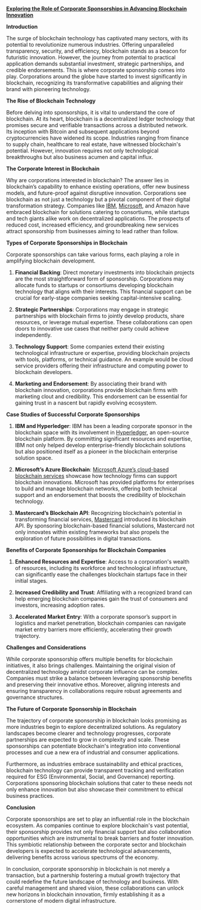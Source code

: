 [**Exploring the Role of Corporate Sponsorships in Advancing Blockchain Innovation**](https://www.example.com)

**Introduction**

The surge of blockchain technology has captivated many sectors, with its potential to revolutionize numerous industries. Offering unparalleled transparency, security, and efficiency, blockchain stands as a beacon for futuristic innovation. However, the journey from potential to practical application demands substantial investment, strategic partnerships, and credible endorsements. This is where corporate sponsorship comes into play. Corporations around the globe have started to invest significantly in blockchain, recognizing its transformative capabilities and aligning their brand with pioneering technology.

**The Rise of Blockchain Technology**

Before delving into sponsorships, it is vital to understand the core of blockchain. At its heart, blockchain is a decentralized ledger technology that promises secure and verifiable transactions across a distributed network. Its inception with Bitcoin and subsequent applications beyond cryptocurrencies have widened its scope. Industries ranging from finance to supply chain, healthcare to real estate, have witnessed blockchain's potential. However, innovation requires not only technological breakthroughs but also business acumen and capital influx.

**The Corporate Interest in Blockchain**

Why are corporations interested in blockchain? The answer lies in blockchain’s capability to enhance existing operations, offer new business models, and future-proof against disruptive innovation. Corporations see blockchain as not just a technology but a pivotal component of their digital transformation strategy. Companies like [IBM](https://www.ibm.com/blockchain), [Microsoft](https://azure.microsoft.com/en-us/solutions/blockchain/), and Amazon have embraced blockchain for solutions catering to consortiums, while startups and tech giants alike work on decentralized applications. The prospects of reduced cost, increased efficiency, and groundbreaking new services attract sponsorship from businesses aiming to lead rather than follow.

**Types of Corporate Sponsorships in Blockchain**

Corporate sponsorships can take various forms, each playing a role in amplifying blockchain development.

1. **Financial Backing**: Direct monetary investments into blockchain projects are the most straightforward form of sponsorship. Corporations may allocate funds to startups or consortiums developing blockchain technology that aligns with their interests. This financial support can be crucial for early-stage companies seeking capital-intensive scaling.

2. **Strategic Partnerships**: Corporations may engage in strategic partnerships with blockchain firms to jointly develop products, share resources, or leverage mutual expertise. These collaborations can open doors to innovative use cases that neither party could achieve independently.

3. **Technology Support**: Some companies extend their existing technological infrastructure or expertise, providing blockchain projects with tools, platforms, or technical guidance. An example would be cloud service providers offering their infrastructure and computing power to blockchain developers.

4. **Marketing and Endorsement**: By associating their brand with blockchain innovation, corporations provide blockchain firms with marketing clout and credibility. This endorsement can be essential for gaining trust in a nascent but rapidly evolving ecosystem.

**Case Studies of Successful Corporate Sponsorships**

1. **IBM and Hyperledger**: IBM has been a leading corporate sponsor in the blockchain space with its involvement in [Hyperledger](https://www.hyperledger.org/), an open-source blockchain platform. By committing significant resources and expertise, IBM not only helped develop enterprise-friendly blockchain solutions but also positioned itself as a pioneer in the blockchain enterprise solution space.

2. **Microsoft’s Azure Blockchain**: [Microsoft Azure’s cloud-based blockchain services](https://azure.microsoft.com/en-us/solutions/blockchain/) showcase how technology firms can support blockchain innovations. Microsoft has provided platforms for enterprises to build and manage blockchain networks, offering both technical support and an endorsement that boosts the credibility of blockchain technology.

3. **Mastercard’s Blockchain API**: Recognizing blockchain’s potential in transforming financial services, [Mastercard](https://developer.mastercard.com/blockchain/) introduced its blockchain API. By sponsoring blockchain-based financial solutions, Mastercard not only innovates within existing frameworks but also propels the exploration of future possibilities in digital transactions.

**Benefits of Corporate Sponsorships for Blockchain Companies**

1. **Enhanced Resources and Expertise**: Access to a corporation's wealth of resources, including its workforce and technological infrastructure, can significantly ease the challenges blockchain startups face in their initial stages.

2. **Increased Credibility and Trust**: Affiliating with a recognized brand can help emerging blockchain companies gain the trust of consumers and investors, increasing adoption rates.

3. **Accelerated Market Entry**: With a corporate sponsor’s support in logistics and market penetration, blockchain companies can navigate market entry barriers more efficiently, accelerating their growth trajectory.

**Challenges and Considerations**

While corporate sponsorship offers multiple benefits for blockchain initiatives, it also brings challenges. Maintaining the original vision of decentralized technology amidst corporate influence can be complex. Companies must strike a balance between leveraging sponsorship benefits and preserving their innovative ethos. Moreover, aligning interests and ensuring transparency in collaborations require robust agreements and governance structures.

**The Future of Corporate Sponsorship in Blockchain**

The trajectory of corporate sponsorship in blockchain looks promising as more industries begin to explore decentralized solutions. As regulatory landscapes become clearer and technology progresses, corporate partnerships are expected to grow in complexity and scale. These sponsorships can potentiate blockchain's integration into conventional processes and cue a new era of industrial and consumer applications.

Furthermore, as industries embrace sustainability and ethical practices, blockchain technology can provide transparent tracking and verification required for ESG (Environmental, Social, and Governance) reporting. Corporations sponsoring blockchain solutions that cater to these needs not only enhance innovation but also showcase their commitment to ethical business practices.

**Conclusion**

Corporate sponsorships are set to play an influential role in the blockchain ecosystem. As companies continue to explore blockchain's vast potential, their sponsorship provides not only financial support but also collaboration opportunities which are instrumental to break barriers and foster innovation. This symbiotic relationship between the corporate sector and blockchain developers is expected to accelerate technological advancements, delivering benefits across various spectrums of the economy.

In conclusion, corporate sponsorship in blockchain is not merely a transaction, but a partnership fostering a mutual growth trajectory that could redefine the future landscape of technology and business. With careful management and shared vision, these collaborations can unlock new horizons in blockchain innovation, firmly establishing it as a cornerstone of modern digital infrastructure.